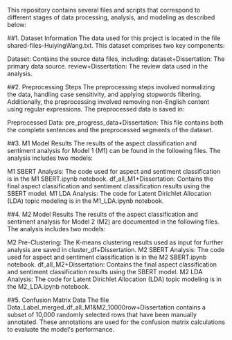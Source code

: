 This repository contains several files and scripts that correspond to different stages of data processing, analysis, and modeling as described below:

##1. Dataset Information
The data used for this project is located in the file shared-files-HuiyingWang.txt. This dataset comprises two key components:

Dataset: Contains the source data files, including:
dataset+Dissertation: The primary data source.
review+Dissertation: The review data used in the analysis.

##2. Preprocessing Steps
The preprocessing steps involved normalizing the data, handling case sensitivity, and applying stopwords filtering. Additionally, the preprocessing involved removing non-English content using regular expressions. The preprocessed data is saved in:

Preprocessed Data:
pre_progress_data+Dissertation: This file contains both the complete sentences and the preprocessed segments of the dataset.

##3. M1 Model Results
The results of the aspect classification and sentiment analysis for Model 1 (M1) can be found in the following files. The analysis includes two models:

M1 SBERT Analysis: The code used for aspect and sentiment classification is in the M1 SBERT.ipynb notebook.
df_all_M1+Dissertation: Contains the final aspect classification and sentiment classification results using the SBERT model.
M1 LDA Analysis: The code for Latent Dirichlet Allocation (LDA) topic modeling is in the M1_LDA.ipynb notebook.

##4. M2 Model Results
The results of the aspect classification and sentiment analysis for Model 2 (M2) are documented in the following files. The analysis includes two models:

M2 Pre-Clustering: The K-means clustering results used as input for further analysis are saved in cluster_df+Dissertation.
M2 SBERT Analysis: The code used for aspect and sentiment classification is in the M2 SBERT.ipynb notebook.
df_all_M2+Dissertation: Contains the final aspect classification and sentiment classification results using the SBERT model.
M2 LDA Analysis: The code for Latent Dirichlet Allocation (LDA) topic modeling is in the M2_LDA.ipynb notebook.

##5. Confusion Matrix Data
The file Data_Label_merged_df_all_M1&M2_10000row+Dissertation contains a subset of 10,000 randomly selected rows that have been manually annotated. These annotations are used for the confusion matrix calculations to evaluate the model's performance.
